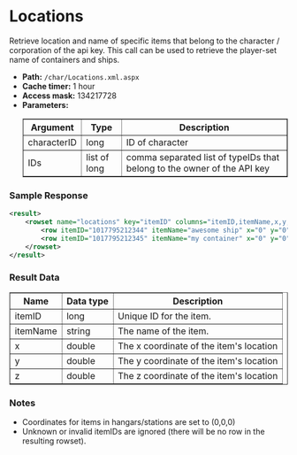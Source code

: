 # Locations

Retrieve location and name of specific items that belong to the character / corporation of the api key. This call can be used to
retrieve the player-set name of containers and ships.

* __Path:__ ``/char/Locations.xml.aspx``
* __Cache timer:__ 1 hour
* __Access mask:__ 134217728
* __Parameters:__
    <table border="1">
        <tbody>
            <tr>
                <th>Argument</th>
                <th>Type</th>
                <th>Description</th>
            </tr>
            <tr>
                <td>characterID</td>
                <td>long</td>
                <td>ID of character</td>
            </tr>
            <tr>
                <td>IDs</td>
                <td>list of long</td>
                <td>comma separated list of typeIDs that belong to the owner of the API key</td>
            </tr>
        </tbody>
    </table>

### Sample Response

```xml
<result>
    <rowset name="locations" key="itemID" columns="itemID,itemName,x,y,z">
        <row itemID="1017795212344" itemName="awesome ship" x="0" y="0" z="0"/>
        <row itemID="1017795212345" itemName="my container" x="0" y="0" z="0"/>
    </rowset>
</result>
```  

### Result Data

<table border="1">
    <tbody>
        <tr>
            <th>Name</th>
            <th>Data type</th>
            <th>Description</th>
        </tr>
        <tr>
            <td>itemID</td>
            <td>long</td>
            <td>Unique ID for the item.</td>
        </tr>
        <tr>
            <td>itemName</td>
            <td>string</td>
            <td>
                The name of the item.
            </td>
        </tr>
        <tr>
            <td>x</td>
            <td>double</td>
            <td>The x coordinate of the item's location</td>
        </tr>
        <tr>
            <td>y</td>
            <td>double</td>
            <td>The y coordinate of the item's location</td>
        </tr>
        <tr>
            <td>z</td>
            <td>double</td>
            <td>The z coordinate of the item's location</td>
        </tr>
    </tbody>
</table>

### Notes

* Coordinates for items in hangars/stations are set to (0,0,0)
* Unknown or invalid itemIDs are ignored (there will be no row in the resulting rowset).  
